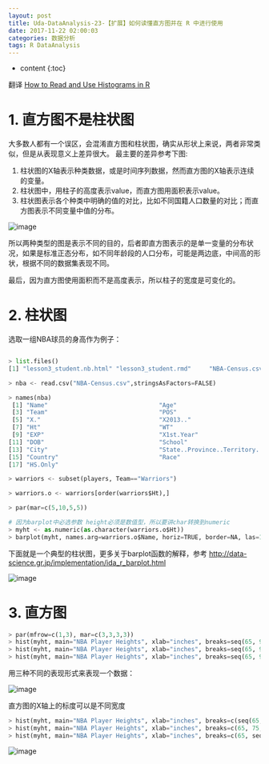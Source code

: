 ```yaml
---
layout: post
title: Uda-DataAnalysis-23-【扩展】如何读懂直方图并在 R 中进行使用
date: 2017-11-22 02:00:03
categories: 数据分析
tags: R DataAnalysis 
---
```

* content
{:toc}


翻译 [How to Read and Use Histograms in R](http://flowingdata.com/2014/02/27/how-to-read-histograms-and-use-them-in-r/)

# 1. 直方图不是柱状图

大多数人都有一个误区，会混淆直方图和柱状图，确实从形状上来说，两者非常类似，但是从表现意义上差异很大。
最主要的差异参考下图:
1. 柱状图的X轴表示种类数据，或是时间序列数据，然而直方图的X轴表示连续的变量。
2. 柱状图中，用柱子的高度表示value，而直方图用面积表示value。
3. 柱状图表示各个种类中明确的值的对比，比如不同国籍人口数量的对比；而直方图表示不同变量中值的分布。

![image](https://user-images.githubusercontent.com/18595935/33163865-c67a344e-d073-11e7-8bd2-c041358540d4.png)

所以两种类型的图是表示不同的目的，后者即直方图表示的是单一变量的分布状况，如果是标准正态分布，如不同年龄段的人口分布，可能是两边底，中间高的形状，根据不同的数据集表现不同。

最后，因为直方图使用面积而不是高度表示，所以柱子的宽度是可变化的。


# 2. 柱状图

选取一组NBA球员的身高作为例子：

```python

> list.files()
[1] "lesson3_student.nb.html" "lesson3_student.rmd"     "NBA-Census.csv"          "pseudo_facebook.tsv"    

> nba <- read.csv("NBA-Census.csv",stringsAsFactors=FALSE)

> names(nba)
 [1] "Name"                               "Age"                               
 [3] "Team"                               "POS"                               
 [5] "X."                                 "X2013.."                           
 [7] "Ht"                          		  "WT"                                
 [9] "EXP"                                "X1st.Year"                         
[11] "DOB"                                "School"                            
[13] "City"                               "State..Province..Territory..Etc..."
[15] "Country"                            "Race"                              
[17] "HS.Only"                           

> warriors <- subset(players, Team=="Warriors")

> warriors.o <- warriors[order(warriors$Ht),]

> par(mar=c(5,10,5,5))

# 因为barplot中必选参数 height必须是数值型，所以要讲char转换到numeric
> myht <- as.numeric(as.character(warriors.o$Ht))
> barplot(myht, names.arg=warriors.o$Name, horiz=TRUE, border=NA, las=1, main="Heights of Golden State Warriors")
```

下面就是一个典型的柱状图，更多关于barplot函数的解释，参考 http://data-science.gr.jp/implementation/ida_r_barplot.html

![image](https://user-images.githubusercontent.com/18595935/33163896-df51db0c-d073-11e7-8be7-62cf4a5d60a7.png)


# 3. 直方图

```python
> par(mfrow=c(1,3), mar=c(3,3,3,3))
> hist(myht, main="NBA Player Heights", xlab="inches", breaks=seq(65, 90, 1))
> hist(myht, main="NBA Player Heights", xlab="inches", breaks=seq(65, 90, 2))
> hist(myht, main="NBA Player Heights", xlab="inches", breaks=seq(65, 90, 5))
```

用三种不同的表现形式来表现一个数据：

![image](https://user-images.githubusercontent.com/18595935/33163953-1af9dcea-d074-11e7-88a2-a1110f71b7ad.png)


直方图的X轴上的标度可以是不同宽度

```python
> hist(myht, main="NBA Player Heights", xlab="inches", breaks=c(seq(65, 75, 2), 80, 90))
> hist(myht, main="NBA Player Heights", xlab="inches", breaks=c(65, 75, seq(80, 90, 2)))
> hist(myht, main="NBA Player Heights", xlab="inches", breaks=c(65, seq(70, 80, 1), 90))
```

![image](https://user-images.githubusercontent.com/18595935/33164174-0f478af4-d075-11e7-8b8a-c76c3ea36cff.png)



